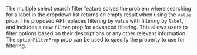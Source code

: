 The multiple select search filter feature solves the problem where searching for a label in the dropdown list returns an empty result when using the `value` prop. The proposed API replaces filtering by `value` with filtering by `label`, and includes a new `filter` prop for advanced filtering. This allows users to filter options based on their descriptions or any other relevant information. The `optionFilterProp` prop can be used to specify the property to use for filtering.
